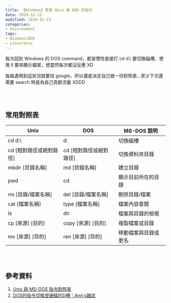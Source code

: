 ```yaml
---
title: 【Windows】常用 Unix 與 DOS 的指令
date: 2019-12-13
modified: 2019-12-13
categories:
- Environment
tags:
- Windows/DOS
- Linux/Unix
--- 
```


每次回到 Windows 的 DOS command，都習慣性直接打 <span class='highlighting'>cd d:\\</span> 要切換磁槽、使用 <span class='highlighting'>ll</span> 要來顯示檔案，想當然每次都沒反應 XD
 
每每遇用到這狀況就要找 google，所以還是決定自己做一份對照表...至少下次還需要 search 時是為自己貢獻流量 XDDD 

<!--more-->
<br><br>  

## 常用對照表

| Unix | DOS | MS-DOS 說明 |  
| --- | --- | --- |
| cd d:\ | d: | 切換磁槽  |
| cd [相對路徑或絕對路徑] | cd [相對路徑或絕對路徑] |切換資料夾目錄 |
| mkdir [目錄名稱] | md [目錄名稱] | 建立目錄 |
| pwd | cd | 顯示目前所在的目錄 |
| rm [目錄/檔案名稱] | del [目錄/檔案名稱] | 刪除目錄/檔案 |
| cat [檔案名稱] | type [檔案名稱] | 檔案內容查閱 |
| ls | dir | 檔案與目錄的檢視 |
| cp [來源] [目的] | copy  [來源] [目的] | 複製檔案或目錄 | 
| mv [來源] [目的] | ren [來源] [目的] | 移動檔案與目錄或更名 | 


<br><br> 

## 參考資料 
1. [Unix 與 MS-DOS 指令對照表](http://163.28.10.78/content/primary/info_edu/cy_sa/LinuxY/cmd/dos2unixcmd.htm)
2. [DOS的指令切換至硬碟的D槽｜Ann's雜誌](https://blog.xuite.net/an224/twblog/128339418-DOS%E7%9A%84%E6%8C%87%E4%BB%A4%E5%88%87%E6%8F%9B%E8%87%B3%E7%A1%AC%E7%A2%9F%E7%9A%84D%E6%A7%BD)